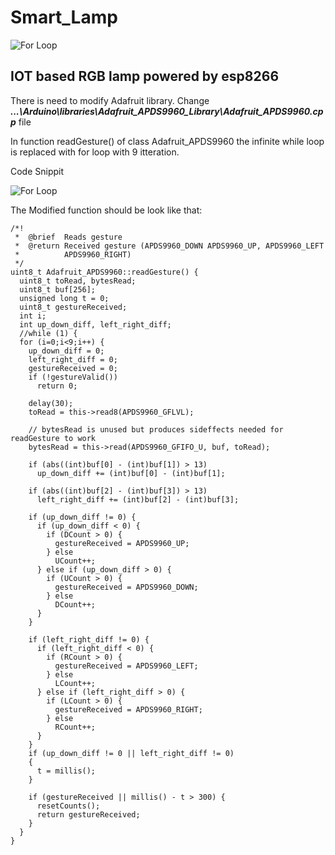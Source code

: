 # Smart_Lamp

![For Loop](https://drive.google.com/uc?export=view&id=1pKhNEhpKTEP9s6ogW-5lVDfEwQf6RmGy)
## IOT based RGB lamp powered by esp8266
There is need to modify Adafruit library.
Change _**...\Arduino\libraries\Adafruit_APDS9960_Library\Adafruit_APDS9960.cpp**_ file

In function readGesture() of class Adafruit_APDS9960 the infinite while loop is replaced with for loop with 9 itteration.

Code Snippit

![For Loop](https://drive.google.com/uc?export=view&id=1_Mugt_VH-SxxUoBaJzA1pB9ljT75HNpe)

The Modified function should be look like that:
```
/*!
 *  @brief  Reads gesture
 *  @return Received gesture (APDS9960_DOWN APDS9960_UP, APDS9960_LEFT
 *          APDS9960_RIGHT)
 */
uint8_t Adafruit_APDS9960::readGesture() {
  uint8_t toRead, bytesRead;
  uint8_t buf[256];
  unsigned long t = 0;
  uint8_t gestureReceived;
  int i;
  int up_down_diff, left_right_diff;
  //while (1) {
  for (i=0;i<9;i++) {
    up_down_diff = 0;
    left_right_diff = 0;
    gestureReceived = 0;
    if (!gestureValid())
      return 0;

    delay(30);
    toRead = this->read8(APDS9960_GFLVL);

    // bytesRead is unused but produces sideffects needed for readGesture to work
    bytesRead = this->read(APDS9960_GFIFO_U, buf, toRead);

    if (abs((int)buf[0] - (int)buf[1]) > 13)
      up_down_diff += (int)buf[0] - (int)buf[1];

    if (abs((int)buf[2] - (int)buf[3]) > 13)
      left_right_diff += (int)buf[2] - (int)buf[3];

    if (up_down_diff != 0) {
      if (up_down_diff < 0) {
        if (DCount > 0) {
          gestureReceived = APDS9960_UP;
        } else
          UCount++;
      } else if (up_down_diff > 0) {
        if (UCount > 0) {
          gestureReceived = APDS9960_DOWN;
        } else
          DCount++;
      }
    }

    if (left_right_diff != 0) {
      if (left_right_diff < 0) {
        if (RCount > 0) {
          gestureReceived = APDS9960_LEFT;
        } else
          LCount++;
      } else if (left_right_diff > 0) {
        if (LCount > 0) {
          gestureReceived = APDS9960_RIGHT;
        } else
          RCount++;
      }
    }
    if (up_down_diff != 0 || left_right_diff != 0)
    {
      t = millis();
    }

    if (gestureReceived || millis() - t > 300) {
      resetCounts();
      return gestureReceived;
    }
  }
}
```
